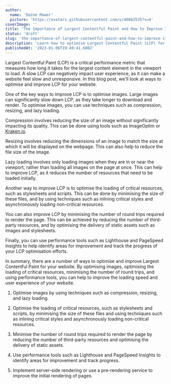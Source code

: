 ```yaml
---
author:
  name: 'Daine Mawer'
  picture: 'https://avatars.githubusercontent.com/u/48082535?v=4'
coverImage: ''
title: 'The Importance of Largest Contentful Paint and How to Improve It'
status: 'draft'
slug: 'the-importance-of-largest-contentful-paint-and-how-to-improve-it'
description: 'Learn how to optimise Largest Contentful Paint (LCP) for your website. Find out about techniques like image compression and resizing, optimising the loading of critical resources, minimising round trips, and using performance tools like Lighthouse and PageSpeed Insights.'
publishedAt: '2023-01-06T19:40:41.680Z'
---
```


Largest Contentful Paint (LCP) is a critical performance metric that measures how long it takes for the largest content element in the viewport to load. A slow LCP can negatively impact user experience, as it can make a website feel slow and unresponsive. In this blog post, we'll look at ways to optimise and improve LCP for your website.

One of the key ways to improve LCP is to optimise images. Large images can significantly slow down LCP, as they take longer to download and render. To optimise images, you can use techniques such as compression, resizing, and lazy loading.

Compression involves reducing the size of an image without significantly impacting its quality. This can be done using tools such as ImageOptim or [Kraken.io](http://Kraken.io).

Resizing involves reducing the dimensions of an image to match the size at which it will be displayed on the webpage. This can also help to reduce the file size of the image.

Lazy loading involves only loading images when they are in or near the viewport, rather than loading all images on the page at once. This can help to improve LCP, as it reduces the number of resources that need to be loaded initially.

Another way to improve LCP is to optimise the loading of critical resources, such as stylesheets and scripts. This can be done by minimising the size of these files, and by using techniques such as inlining critical styles and asynchronously loading non-critical resources.

You can also improve LCP by minimising the number of round trips required to render the page. This can be achieved by reducing the number of third-party resources, and by optimising the delivery of static assets such as images and stylesheets.

Finally, you can use performance tools such as Lighthouse and PageSpeed Insights to help identify areas for improvement and track the progress of your LCP optimisation efforts.

In summary, there are a number of ways to optimise and improve Largest Contentful Paint for your website. By optimising images, optimising the loading of critical resources, minimising the number of round trips, and using performance tools, you can help to improve the loading speed and user experience of your website.

1. Optimise images by using techniques such as compression, resizing, and lazy loading.

2. Optimise the loading of critical resources, such as stylesheets and scripts, by minimising the size of these files and using techniques such as inlining critical styles and asynchronously loading non-critical resources.

3. Minimise the number of round trips required to render the page by reducing the number of third-party resources and optimising the delivery of static assets.

4. Use performance tools such as Lighthouse and PageSpeed Insights to identify areas for improvement and track progress.

5. Implement server-side rendering or use a pre-rendering service to improve the initial rendering of pages.

